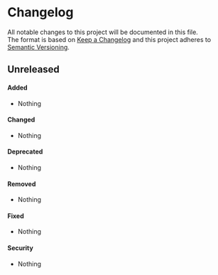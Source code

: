 # Changelog
 
All notable changes to this project will be documented in this file.  
The format is based on [Keep a Changelog](http://keepachangelog.com/en/1.0.0/)
and this project adheres to [Semantic Versioning](http://semver.org/spec/v2.0.0.html).

## Unreleased

#### Added
- Nothing
  
#### Changed
- Nothing

#### Deprecated
- Nothing
  
#### Removed
- Nothing

#### Fixed
- Nothing

#### Security
- Nothing
